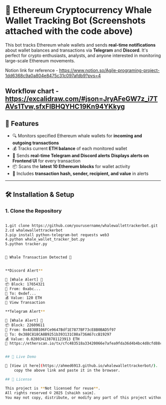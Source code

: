 # 🐋 Ethereum Cryptocurrency Whale Wallet Tracking Bot (Screenshots attached with the code above)

This bot tracks Ethereum whale wallets and sends **real-time notifications** about wallet balances and transactions via **Telegram** and **Discord**. It's perfect for crypto enthusiasts, analysts, and anyone interested in monitoring large-scale Ethereum movements.

Notion link for reference - https://www.notion.so/Agile-programing-project-1dd6368c9a0a804e8475c31c097afdb9?pvs=4

Workflow chart - https://excalidraw.com/#json=JryAFeGW7z_i7TAVs1Tvw,sfxFIBHQYHC19Kn94YKkyg
---
## 🚀 Features

- 🔍 Monitors specified Ethereum whale wallets for **incoming and outgoing transactions**
- 💰 Tracks current **ETH balance** of each monitored wallet
- 📲 Sends **real-time Telegram and Discord alerts** **Displays alerts on Frontend UI** for every transaction
- 📦 Scans the **latest 10 Ethereum blocks** for wallet activity
- 🔗 Includes **transaction hash, sender, recipient, and value** in alerts

----

## 🛠️ Installation & Setup

### 1. Clone the Repository

```bash for windows

1.git clone https://github.com/yourusername/whalewallettrackerbot.git
2.cd whalewallettrackerbot
3.pip install python-telegram-bot requests web3
4.python whale_wallet_tracker_bot.py
5.python tracker.py


🚨 Whale Transaction Detected 🚨 


**Discord Alert**

🚨 [Whale Alert] 🚨
📦 Block: 17654321
👤 From: 0xabc...
👤 To: 0xdef...
💰 Value: 120 ETH
🔗 View Transaction

**Telegram Alert**

🚨 [Whale Alert] 🚨
📦 Block: 22609611
👤 From: 0x4838B106FCe9647Bdf1E7877BF73cE8B0BAD5f97
👤 To: 0x388C818CA8B9251b393131C08a736A67ccB19297
💰 Value: 0.028034138781123913 ETH
🔗 https://etherscan.io/tx/cfc483518a33420066e7afea9fda36d4b4bc4d8cfd88cb0c8449b969b72f9eb6


## 🚀 Live Demo

🔗 [View it here](https://ahmed6913.github.io/whalewallettrackerbot/).
    copy the above link and paste it in the browser.

## 📄 License

This project is **Not licensed for reuse**.  
All rights reserved © 2025 [shaikh saim].  
You may not copy, distribute, or modify any part of this project without explicit permission.

